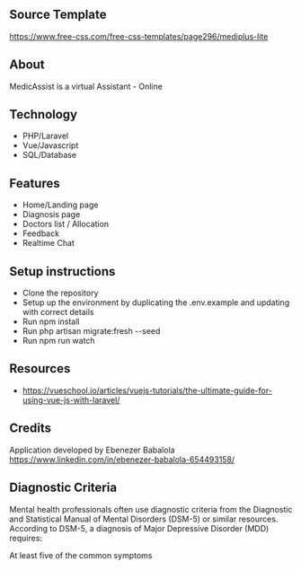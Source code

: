 ## Source Template
https://www.free-css.com/free-css-templates/page296/mediplus-lite

## About
MedicAssist is a virtual Assistant - Online

## Technology
- PHP/Laravel
- Vue/Javascript
- SQL/Database

## Features
- Home/Landing page
- Diagnosis page
- Doctors list / Allocation
- Feedback
- Realtime Chat

## Setup instructions
- Clone the repository
- Setup up the environment by duplicating the .env.example and updating with correct details 
- Run npm install
- Run php artisan migrate:fresh --seed
- Run npm run watch

## Resources
- https://vueschool.io/articles/vuejs-tutorials/the-ultimate-guide-for-using-vue-js-with-laravel/

## Credits
Application developed by Ebenezer Babalola https://www.linkedin.com/in/ebenezer-babalola-654493158/

## Diagnostic Criteria
Mental health professionals often use diagnostic criteria from the Diagnostic and Statistical Manual of Mental Disorders (DSM-5) or similar resources. According to DSM-5, a diagnosis of Major Depressive Disorder (MDD) requires:

At least five of the common symptoms
